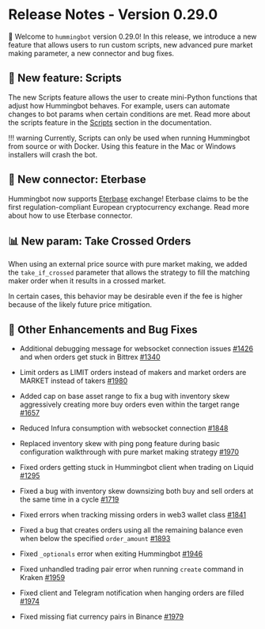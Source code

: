 # Release Notes - Version 0.29.0

🚀 Welcome to `hummingbot` version 0.29.0! In this release, we introduce a new feature that allows users to run custom scripts, new advanced pure market making parameter, a new connector and bug fixes.

## 🤖 New feature: Scripts

The new Scripts feature allows the user to create mini-Python functions that adjust how Hummingbot behaves. For example, users can automate changes to bot params when certain conditions are met. Read more about the scripts feature in the [Scripts](/scripts/) section in the documentation.

!!! warning
    Currently, Scripts can only be used when running Hummingbot from source or with Docker. Using this feature in the Mac or Windows installers will crash the bot.

## 🔗 New connector: Eterbase

Hummingbot now supports [Eterbase](https://www.eterbase.com/) exchange! Eterbase claims to be the first regulation-compliant European cryptocurrency exchange. Read more about how to use Eterbase connector.

## 📊 New param: Take Crossed Orders

When using an external price source with pure market making, we added the `take_if_crossed` parameter that allows the strategy to fill the matching maker order when it results in a crossed market.

In certain cases, this behavior may be desirable even if the fee is higher because of the likely future price mitigation.


## 🐞 Other Enhancements and Bug Fixes

* Additional debugging message for websocket connection issues [#1426](https://github.com/hummingbot/hummingbot/issues/1426) and when orders get stuck in Bittrex [#1340](https://github.com/hummingbot/hummingbot/issues/1340)
* Limit orders as LIMIT orders instead of makers and market orders are MARKET instead of takers [#1980](https://github.com/hummingbot/hummingbot/issues/1980)
* Added cap on base asset range to fix a bug with inventory skew aggressively creating more buy orders even within the target range [#1657](https://github.com/hummingbot/hummingbot/issues/1657)
* Reduced Infura consumption with websocket connection [#1848](https://github.com/hummingbot/hummingbot/issues/1848)
* Replaced inventory skew with ping pong feature during basic configuration walkthrough with pure market making strategy [#1970](https://github.com/hummingbot/hummingbot/issues/1970)

* Fixed orders getting stuck in Hummingbot client when trading on Liquid [#1295](https://github.com/hummingbot/hummingbot/issues/1295)
* Fixed a bug with inventory skew downsizing both buy and sell orders at the same time in a cycle [#1719](https://github.com/hummingbot/hummingbot/issues/1719)
* Fixed errors when tracking missing orders in web3 wallet class [#1841](https://github.com/hummingbot/hummingbot/issues/1841)
* Fixed a bug that creates orders using all the remaining balance even when below the specified `order_amount` [#1893](https://github.com/hummingbot/hummingbot/issues/1893)
* Fixed `_optionals` error when exiting Hummingbot [#1946](https://github.com/hummingbot/hummingbot/issues/1946)
* Fixed unhandled trading pair error when running `create` command in Kraken [#1959](https://github.com/hummingbot/hummingbot/issues/1959)
* Fixed client and Telegram notification when hanging orders are filled [#1974](https://github.com/hummingbot/hummingbot/issues/1974)
* Fixed missing fiat currency pairs in Binance [#1979](https://github.com/hummingbot/hummingbot/pull/1979)
